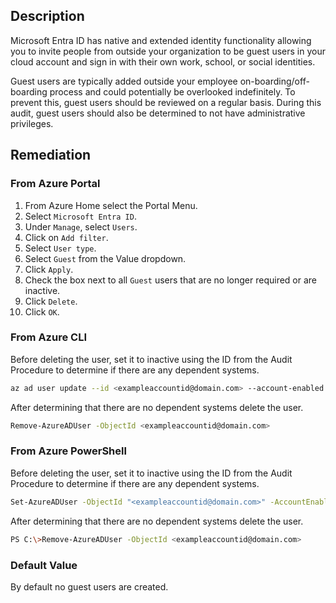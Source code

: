 ## Description

Microsoft Entra ID has native and extended identity functionality allowing you to invite people from outside your organization to be guest users in your cloud account and sign in with their own work, school, or social identities.

Guest users are typically added outside your employee on-boarding/off-boarding process and could potentially be overlooked indefinitely. To prevent this, guest users should be reviewed on a regular basis. During this audit, guest users should also be determined to not have administrative privileges.

## Remediation

### From Azure Portal

1. From Azure Home select the Portal Menu.
2. Select `Microsoft Entra ID`.
3. Under `Manage`, select `Users`.
4. Click on `Add filter`.
5. Select `User type`.
6. Select `Guest` from the Value dropdown.
7. Click `Apply`.
8. Check the box next to all `Guest` users that are no longer required or are inactive.
9. Click `Delete`.
10. Click `OK`.

### From Azure CLI

Before deleting the user, set it to inactive using the ID from the Audit Procedure to determine if there are any dependent systems.

```bash
az ad user update --id <exampleaccountid@domain.com> --account-enabled {false}
```

After determining that there are no dependent systems delete the user.

```bash
Remove-AzureADUser -ObjectId <exampleaccountid@domain.com>
```

### From Azure PowerShell

Before deleting the user, set it to inactive using the ID from the Audit Procedure to determine if there are any dependent systems.

```bash
Set-AzureADUser -ObjectId "<exampleaccountid@domain.com>" -AccountEnabled false
```

After determining that there are no dependent systems delete the user.

```bash
PS C:\>Remove-AzureADUser -ObjectId <exampleaccountid@domain.com>
```

### Default Value

By default no guest users are created.
